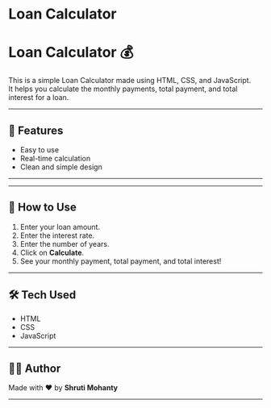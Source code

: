 ﻿# Loan Calculator
# Loan Calculator 💰

This is a simple Loan Calculator made using HTML, CSS, and JavaScript.  
It helps you calculate the monthly payments, total payment, and total interest for a loan.

---

## 🔧 Features

- Easy to use
- Real-time calculation
- Clean and simple design

---

---

## 🚀 How to Use

1. Enter your loan amount.
2. Enter the interest rate.
3. Enter the number of years.
4. Click on **Calculate**.
5. See your monthly payment, total payment, and total interest!

---

## 🛠️ Tech Used

- HTML
- CSS
- JavaScript

---

## 🙋‍♀️ Author

Made with ❤️ by **Shruti Mohanty**

---



